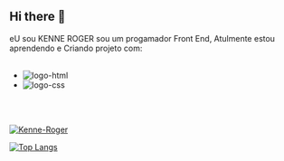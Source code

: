 ## Hi there 👋


eU sou KENNE ROGER sou um progamador Front End, Atulmente estou aprendendo e Criando projeto com:
<br>
<br>


- <img src="https://img.shields.io/badge/HTML5-E34F26?style=flat&logo=html5&logoColor=white" alt="logo-html"/>
- <img src="https://img.shields.io/badge/CSS-563d7c?&style=flat&logo=css3&logoColor=white" alt="logo-css"/>
<br>
<br>


[![Kenne-Roger](https://github-readme-stats.vercel.app/api?username=Kenne-Roger)](https://github.com/anuraghazra/github-readme-stats)

[![Top Langs](https://github-readme-stats.vercel.app/api/top-langs/?username=Kenne-Roger)](https://github.com/anuraghazra/github-readme-stats)


